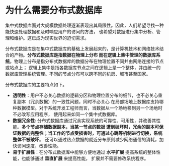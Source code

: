 为什么需要分布式数据库
====================================================================
集中式数据库面对大规模数据处理逐渐表现出其局限性。因此，人们希望寻找一种能快速处理数据和及时响应用户的访问的方法，
也希望对数据进行集中分析、管理和维护。这已成为现实世界的迫切需求。

分布式数据库是在集中式数据库的基础上发展起来的，是计算机技术和网络技术结合的产物。**分布式数据库是指数据在物理上分布
而在逻辑上集中管理的数据库系统**。物理上分布是指分布式数据库的数据分布在物理位置不同并由网络连接的节点或站点上；
逻辑上集中是指各数据库节点之间在逻辑上是一个整体，并由统一的数据库管理系统管理。不同的节点分布可以跨不同的机房、城市甚至国家。

分布式数据库的主要特点如下。
+ **透明性**：用户不必关心数据的逻辑分区和物理位置分布的细节，也不必关心重复副本（冗余数据）的一致性问题，同时不必关心
在局部场地上数据库支持哪种数据模型。对于系统开发工程师而言，当数据从一个场地移到另一个场地时不必改写应用程序，
使用起来如同一个集中式数据库。
+ **数据冗余性**: 分布式数据库通过冗余实现系统的可靠性、可用性，并改善其性能。**多个节点存储数据副本，当某一节点的数据
遭到破坏时，冗余的副本可保证数据的完整性；当工作的节点受损害时，可通过心跳等机制进行切换，系统整体不被破坏**。
还可以通过热点数据的就近分布原则减少网络通信的消耗，加快访问速度，改善性能。
+ **易于扩展性**：在分布式数据库中能够方便地通过 **水平扩展** 提高系统的整体性能，也能够通过 **垂直扩展** 来提高性能，
扩展并不需要修改系统程序。

